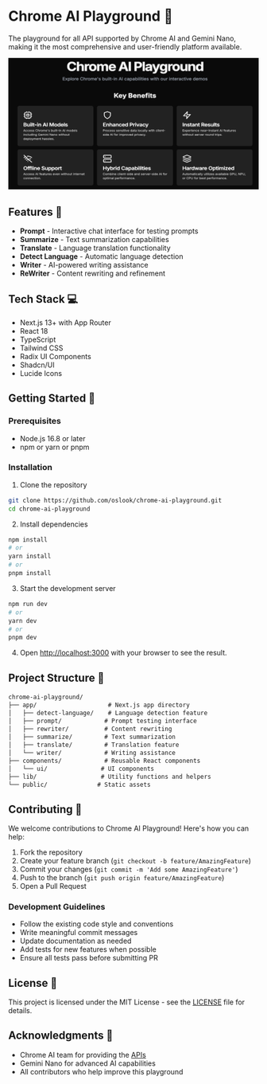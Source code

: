 # Chrome AI Playground 🚀

The playground for all API supported by Chrome AI and Gemini Nano, making it the most comprehensive and user-friendly platform available.

![image](/public/og-image.png)


## Features 🎯

- **Prompt** - Interactive chat interface for testing prompts
- **Summarize** - Text summarization capabilities
- **Translate** - Language translation functionality
- **Detect Language** - Automatic language detection
- **Writer** - AI-powered writing assistance
- **ReWriter** - Content rewriting and refinement

## Tech Stack 💻

- Next.js 13+ with App Router
- React 18
- TypeScript
- Tailwind CSS
- Radix UI Components
- Shadcn/UI
- Lucide Icons

## Getting Started 🌟

### Prerequisites

- Node.js 16.8 or later
- npm or yarn or pnpm

### Installation

1. Clone the repository
```bash
git clone https://github.com/oslook/chrome-ai-playground.git
cd chrome-ai-playground
```

2. Install dependencies
```bash
npm install
# or
yarn install
# or
pnpm install
```

3. Start the development server
```bash
npm run dev
# or
yarn dev
# or
pnpm dev
```

4. Open [http://localhost:3000](http://localhost:3000) with your browser to see the result.

## Project Structure 📁

```
chrome-ai-playground/
├── app/                    # Next.js app directory
│   ├── detect-language/    # Language detection feature
│   ├── prompt/            # Prompt testing interface
│   ├── rewriter/          # Content rewriting
│   ├── summarize/         # Text summarization
│   ├── translate/         # Translation feature
│   └── writer/            # Writing assistance
├── components/            # Reusable React components
│   └── ui/               # UI components
├── lib/                  # Utility functions and helpers
└── public/              # Static assets
```

## Contributing 🤝

We welcome contributions to Chrome AI Playground! Here's how you can help:

1. Fork the repository
2. Create your feature branch (`git checkout -b feature/AmazingFeature`)
3. Commit your changes (`git commit -m 'Add some AmazingFeature'`)
4. Push to the branch (`git push origin feature/AmazingFeature`)
5. Open a Pull Request

### Development Guidelines

- Follow the existing code style and conventions
- Write meaningful commit messages
- Update documentation as needed
- Add tests for new features when possible
- Ensure all tests pass before submitting PR

## License 📄

This project is licensed under the MIT License - see the [LICENSE](LICENSE) file for details.

## Acknowledgments 🙏

- Chrome AI team for providing the [APIs](https://docs.google.com/document/d/18otm-D9xhn_XyObbQrc1v7SI-7lBX3ynZkjEpiS1V04/edit?tab=t.0)
- Gemini Nano for advanced AI capabilities
- All contributors who help improve this playground
